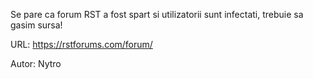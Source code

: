 Se pare ca forum RST a fost spart si utilizatorii sunt infectati, trebuie sa gasim sursa!

URL: https://rstforums.com/forum/

Autor: Nytro